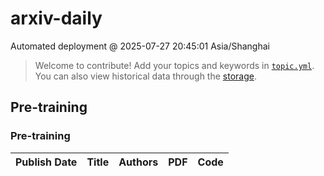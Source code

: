 # arxiv-daily
 Automated deployment @ 2025-07-27 20:45:01 Asia/Shanghai
> Welcome to contribute! Add your topics and keywords in [`topic.yml`](https://github.com/beiyuouo/arxiv-daily/blob/main/database/topic.yml).
> You can also view historical data through the [storage](https://github.com/beiyuouo/arxiv-daily/blob/main/database/storage).

## Pre-training

### Pre-training
|Publish Date|Title|Authors|PDF|Code|
| :---: | :---: | :---: | :---: | :---: |
